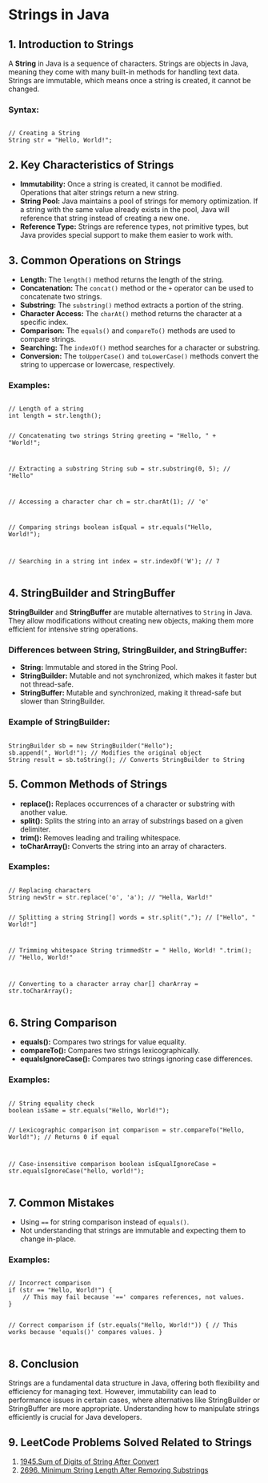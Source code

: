 <h1>Strings in Java</h1>

<h2>1. Introduction to Strings</h2>
<p>A <b>String</b> in Java is a sequence of characters. Strings are objects in Java, meaning they come with many built-in methods for handling text data. Strings are immutable, which means once a string is created, it cannot be changed.</p>

<h3>Syntax:</h3>

<pre><code>
// Creating a String
String str = "Hello, World!";
</code></pre>

<h2>2. Key Characteristics of Strings</h2>
<ul>
  <li><b>Immutability:</b> Once a string is created, it cannot be modified. Operations that alter strings return a new string.</li>
  <li><b>String Pool:</b> Java maintains a pool of strings for memory optimization. If a string with the same value already exists in the pool, Java will reference that string instead of creating a new one.</li>
  <li><b>Reference Type:</b> Strings are reference types, not primitive types, but Java provides special support to make them easier to work with.</li>
</ul>

<h2>3. Common Operations on Strings</h2>
<ul>
  <li><b>Length:</b> The <code>length()</code> method returns the length of the string.</li>
  <li><b>Concatenation:</b> The <code>concat()</code> method or the <code>+</code> operator can be used to concatenate two strings.</li>
  <li><b>Substring:</b> The <code>substring()</code> method extracts a portion of the string.</li>
  <li><b>Character Access:</b> The <code>charAt()</code> method returns the character at a specific index.</li>
  <li><b>Comparison:</b> The <code>equals()</code> and <code>compareTo()</code> methods are used to compare strings.</li>
  <li><b>Searching:</b> The <code>indexOf()</code> method searches for a character or substring.</li>
  <li><b>Conversion:</b> The <code>toUpperCase()</code> and <code>toLowerCase()</code> methods convert the string to uppercase or lowercase, respectively.</li>
</ul>

<h3>Examples:</h3>
<pre><code>
// Length of a string
int length = str.length();

// Concatenating two strings
String greeting = "Hello, " + "World!";

// Extracting a substring
String sub = str.substring(0, 5); // "Hello"

// Accessing a character
char ch = str.charAt(1); // 'e'

// Comparing strings
boolean isEqual = str.equals("Hello, World!");

// Searching in a string
int index = str.indexOf('W'); // 7
</code></pre>

<h2>4. StringBuilder and StringBuffer</h2>
<p><b>StringBuilder</b> and <b>StringBuffer</b> are mutable alternatives to <code>String</code> in Java. They allow modifications without creating new objects, making them more efficient for intensive string operations.</p>

<h3>Differences between String, StringBuilder, and StringBuffer:</h3>
<ul>
  <li><b>String:</b> Immutable and stored in the String Pool.</li>
  <li><b>StringBuilder:</b> Mutable and not synchronized, which makes it faster but not thread-safe.</li>
  <li><b>StringBuffer:</b> Mutable and synchronized, making it thread-safe but slower than StringBuilder.</li>
</ul>

<h3>Example of StringBuilder:</h3>
<pre><code>
StringBuilder sb = new StringBuilder("Hello");
sb.append(", World!"); // Modifies the original object
String result = sb.toString(); // Converts StringBuilder to String
</code></pre>

<h2>5. Common Methods of Strings</h2>
<ul>
  <li><b>replace():</b> Replaces occurrences of a character or substring with another value.</li>
  <li><b>split():</b> Splits the string into an array of substrings based on a given delimiter.</li>
  <li><b>trim():</b> Removes leading and trailing whitespace.</li>
  <li><b>toCharArray():</b> Converts the string into an array of characters.</li>
</ul>

<h3>Examples:</h3>
<pre><code>
// Replacing characters
String newStr = str.replace('o', 'a'); // "Hella, Warld!"

// Splitting a string
String[] words = str.split(","); // ["Hello", " World!"]

// Trimming whitespace
String trimmedStr = "   Hello, World!   ".trim(); // "Hello, World!"

// Converting to a character array
char[] charArray = str.toCharArray();
</code></pre>

<h2>6. String Comparison</h2>
<ul>
  <li><b>equals():</b> Compares two strings for value equality.</li>
  <li><b>compareTo():</b> Compares two strings lexicographically.</li>
  <li><b>equalsIgnoreCase():</b> Compares two strings ignoring case differences.</li>
</ul>

<h3>Examples:</h3>
<pre><code>
// String equality check
boolean isSame = str.equals("Hello, World!");

// Lexicographic comparison
int comparison = str.compareTo("Hello, World!"); // Returns 0 if equal

// Case-insensitive comparison
boolean isEqualIgnoreCase = str.equalsIgnoreCase("hello, world!");
</code></pre>

<h2>7. Common Mistakes</h2>
<ul>
  <li>Using <code>==</code> for string comparison instead of <code>equals()</code>.</li>
  <li>Not understanding that strings are immutable and expecting them to change in-place.</li>
</ul>

<h3>Examples:</h3>
<pre><code>
// Incorrect comparison
if (str == "Hello, World!") {
    // This may fail because '==' compares references, not values.
}

// Correct comparison
if (str.equals("Hello, World!")) {
    // This works because 'equals()' compares values.
}
</code></pre>

<h2>8. Conclusion</h2>
<p>Strings are a fundamental data structure in Java, offering both flexibility and efficiency for managing text. However, immutability can lead to performance issues in certain cases, where alternatives like StringBuilder or StringBuffer are more appropriate. Understanding how to manipulate strings efficiently is crucial for Java developers.</p>

<h2>9. LeetCode Problems Solved Related to Strings</h2>
<ol>
  <li><a href="https://leetcode.com/problems/sum-of-digits-of-string-after-convert/">1945.Sum of Digits of String After Convert</a></li>
  <li><a href="https://leetcode.com/problems/minimum-string-length-after-removing-substrings/">2696. Minimum String Length After Removing Substrings</a></li>
</ol>
